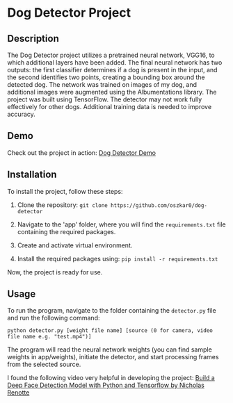 # Dog Detector Project

## Description

The Dog Detector project utilizes a pretrained neural network, VGG16, to which additional layers have been added. The final neural network has two outputs: the first classifier determines if a dog is present in the input, and the second identifies two points, creating a bounding box around the detected dog. The network was trained on images of my dog, and additional images were augmented using the Albumentations library. The project was built using TensorFlow. The detector may not work fully effectively for other dogs. Additional training data is needed to improve accuracy.

## Demo

Check out the project in action: [Dog Detector Demo](https://youtu.be/Bok2TSt484g)

## Installation

To install the project, follow these steps:

1. Clone the repository: ```git clone https://github.com/oszkar0/dog-detector```

2. Navigate to the 'app' folder, where you will find the `requirements.txt` file containing the required packages.

3. Create and activate virtual environment.

4. Install the required packages using: ```pip install -r requirements.txt```

Now, the project is ready for use.

## Usage

To run the program, navigate to the folder containing the `detector.py` file and run the following command:

```python detector.py [weight file name] [source (0 for camera, video file name e.g. "test.mp4")]```

The program will read the neural network weights (you can find sample weights in app/weights), initiate the detector, and start processing frames from the selected source.


I found the following video very helpful in developing the project: [Build a Deep Face Detection Model with Python and Tensorflow by Nicholas Renotte](https://www.youtube.com/watch?v=N_W4EYtsa10)